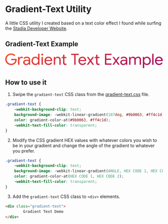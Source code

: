 # Gradient-Text Utility
A little CSS utility I created based on a text color effect I found while surfing the [Stadia Developer Website](https://stadia.dev).

## Gradient-Text Example
![Gradient Text Example](https://raw.githubusercontent.com/TheShadowSmith/gradient-text/master/gradient-text-example.png "Gradient Text Example")

## How to use it
1. Swipe the `gradient-text` CSS class from the [gradient-text.css](https://github.com/TheShadowSmith/gradient-text/blob/master/gradient-text.css) file.
```CSS
.gradient-text {
    -webkit-background-clip: text;
    background-image: -webkit-linear-gradient(107deg, #9b0063, #ff4c1d);
    color: gradient-color-at(#9b0063, #ff4c1d);
    -webkit-text-fill-color: transparent;
}
```
2. Modify the CSS gradient HEX values with whatever colors you wish to be in your gradient and change the angle of the gradient to whatever you prefer.
```CSS
.gradient-text {
    -webkit-background-clip: text;
    background-image: -webkit-linear-gradient(ANGLE, HEX CODE 1, HEX CODE 2);
    color: gradient-color-at(HEX CODE 1, HEX CODE 2);
    -webkit-text-fill-color: transparent;
}
```
3. Add the `gradient-text` CSS class to `<div>` elements.
```HTML
<div class="gradient-text">
        Gradient Text Demo
</div>
```
